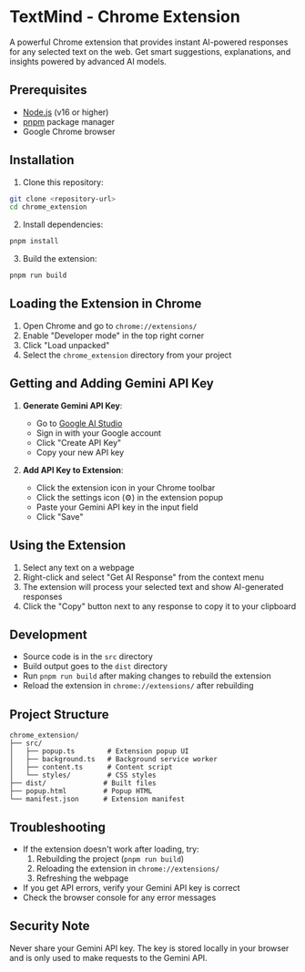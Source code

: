 # TextMind - Chrome Extension

A powerful Chrome extension that provides instant AI-powered responses for any selected text on the web. Get smart suggestions, explanations, and insights powered by advanced AI models.

## Prerequisites

- [Node.js](https://nodejs.org/) (v16 or higher)
- [pnpm](https://pnpm.io/) package manager
- Google Chrome browser

## Installation

1. Clone this repository:
```bash
git clone <repository-url>
cd chrome_extension
```

2. Install dependencies:
```bash
pnpm install
```

3. Build the extension:
```bash
pnpm run build
```

## Loading the Extension in Chrome

1. Open Chrome and go to `chrome://extensions/`
2. Enable "Developer mode" in the top right corner
3. Click "Load unpacked"
4. Select the `chrome_extension` directory from your project

## Getting and Adding Gemini API Key

1. **Generate Gemini API Key**:
   - Go to [Google AI Studio](https://makersuite.google.com/app/apikey)
   - Sign in with your Google account
   - Click "Create API Key"
   - Copy your new API key

2. **Add API Key to Extension**:
   - Click the extension icon in your Chrome toolbar
   - Click the settings icon (⚙️) in the extension popup
   - Paste your Gemini API key in the input field
   - Click "Save"

## Using the Extension

1. Select any text on a webpage
2. Right-click and select "Get AI Response" from the context menu
3. The extension will process your selected text and show AI-generated responses
4. Click the "Copy" button next to any response to copy it to your clipboard

## Development

- Source code is in the `src` directory
- Build output goes to the `dist` directory
- Run `pnpm run build` after making changes to rebuild the extension
- Reload the extension in `chrome://extensions/` after rebuilding

## Project Structure

```
chrome_extension/
├── src/
│   ├── popup.ts        # Extension popup UI
│   ├── background.ts   # Background service worker
│   ├── content.ts      # Content script
│   └── styles/         # CSS styles
├── dist/              # Built files
├── popup.html         # Popup HTML
└── manifest.json      # Extension manifest
```

## Troubleshooting

- If the extension doesn't work after loading, try:
  1. Rebuilding the project (`pnpm run build`)
  2. Reloading the extension in `chrome://extensions/`
  3. Refreshing the webpage
- If you get API errors, verify your Gemini API key is correct
- Check the browser console for any error messages

## Security Note

Never share your Gemini API key. The key is stored locally in your browser and is only used to make requests to the Gemini API. 